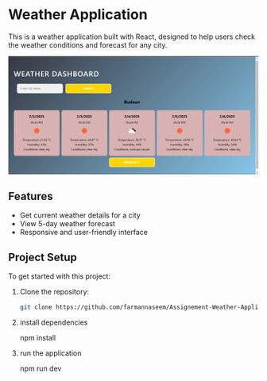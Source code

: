 # Weather Application

This is a weather application built with React, designed to help users check the weather conditions and forecast for any city. 


![Weather Application Screenshot](ScreenShot.png)


## Features

- Get current weather details for a city
- View 5-day weather forecast
- Responsive and user-friendly interface

## Project Setup

To get started with this project:

1. Clone the repository:
   ```bash
   git clone https://github.com/farmannaseem/Assignement-Weather-Application.git

2. install dependencies

   npm install
   
4. run the application

    npm run dev

